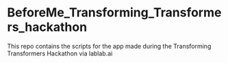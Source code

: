 # BeforeMe_Transforming_Transformers_hackathon
This repo contains the scripts for the app made during the Transforming Transformers Hackathon via lablab.ai
